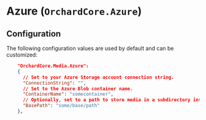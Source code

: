 # Azure (`OrchardCore.Azure`)

## Configuration

The following configuration values are used by default and can be customized:

```json
    "OrchardCore.Media.Azure":
    {
      // Set to your Azure Storage account connection string.
      "ConnectionString": "", 
      // Set to the Azure Blob container name.
      "ContainerName": "somecontainer",
      // Optionally, set to a path to store media in a subdirectory inside your container.
      "BasePath": "some/base/path"
    },

```
